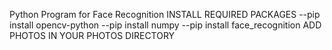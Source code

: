 Python Program for Face Recognition
INSTALL REQUIRED PACKAGES
--pip install opencv-python
--pip install numpy
--pip install face_recognition
ADD PHOTOS IN YOUR PHOTOS DIRECTORY
